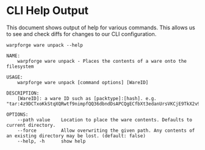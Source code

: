 CLI Help Output
===============

This document shows output of help for various commands.
This allows us to see and check diffs for changes to our CLI configuration.


[testmark]:# (ware_unpack/sequence)
```
warpforge ware unpack --help
```

[testmark]:# (ware_unpack/output)
```
NAME:
    warpforge ware unpack - Places the contents of a ware onto the filesystem

USAGE:
    warpforge ware unpack [command options] [WareID]

DESCRIPTION:
    [WareID]: a ware ID such as [packtype]:[hash]. e.g. "tar:4z9DCTxoKkStqXQRwtf9nimpfQQ36dbndDsAPCQgECfbXt3edanUrsVKCjE9TkX2v9"

OPTIONS:
    --path value    Location to place the ware contents. Defaults to current directory.
    --force         Allow overwriting the given path. Any contents of an existing directory may be lost. (default: false)
    --help, -h      show help
```
